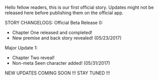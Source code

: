 Hello fellow readers, this is our first official story. Updates might not be released here before publishing them on the official app.

STORY CHANGELOGS:
Official Beta Release 0:

- Chapter One released and completed!
- New premise and back story revealed!
(05/23/2017)

Major Update 1:

- Chapter Two reveal!
- Non-meta Seen character added!
(05/31/2017)


NEW UPDATES COMING SOON !!! STAY TUNED !!!
